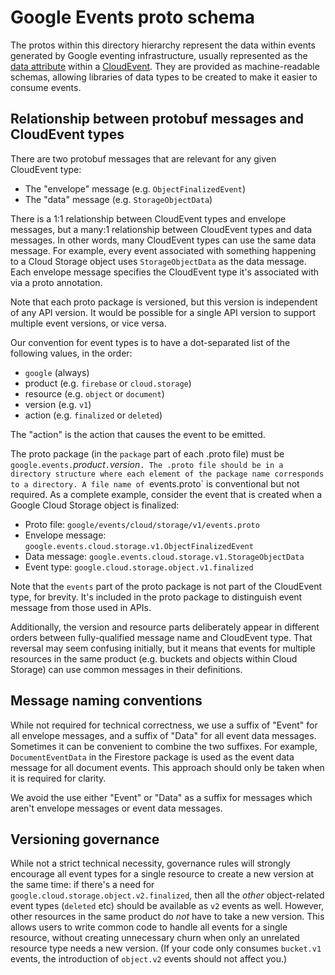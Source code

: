 # Google Events proto schema

The protos within this directory hierarchy represent the data within
events generated by Google eventing infrastructure, usually
represented as the [data
attribute](https://github.com/cloudevents/spec/blob/master/spec.md#event-data)
within a [CloudEvent](https://cloudevents.io/). They are provided as
machine-readable schemas, allowing libraries of data types to be
created to make it easier to consume events.

## Relationship between protobuf messages and CloudEvent types

There are two protobuf messages that are relevant for any given CloudEvent
type:

- The "envelope" message (e.g. `ObjectFinalizedEvent`)
- The "data" message (e.g. `StorageObjectData`)

There is a 1:1 relationship between CloudEvent types and envelope
messages, but a many:1 relationship between CloudEvent types and
data messages. In other words, many CloudEvent types can use the
same data message. For example, every event associated with
something happening to a Cloud Storage object uses `StorageObjectData`
as the data message. Each envelope message specifies the CloudEvent
type it's associated with via a proto annotation.

Note that each proto package is versioned, but this version is
independent of any API version. It would be possible for a single
API version to support multiple event versions, or vice versa.

Our convention for event types is to have a dot-separated list of
the following values, in the order:

- `google` (always)
- product (e.g. `firebase` or `cloud.storage`)
- resource (e.g. `object` or `document`)
- version (e.g. `v1`)
- action (e.g. `finalized` or `deleted`)

The "action" is the action that causes the event to be emitted.

The proto package (in the `package` part of each .proto file) must
be `google.events.`*product*`.`*version*`. The .proto file should be
in a directory structure where each element of the package name
corresponds to a directory. A file name of `events.proto` is
conventional but not required. As a complete example, consider the
event that is created when a Google Cloud Storage object is
finalized:

- Proto file: `google/events/cloud/storage/v1/events.proto`
- Envelope message: `google.events.cloud.storage.v1.ObjectFinalizedEvent`
- Data message: `google.events.cloud.storage.v1.StorageObjectData`
- Event type: `google.cloud.storage.object.v1.finalized`

Note that the `events` part of the proto package is not part of the
CloudEvent type, for brevity. It's included in the proto package to
distinguish event message from those used in APIs.

Additionally, the version and resource parts deliberately appear in
different orders between fully-qualified message name and CloudEvent
type. That reversal may seem confusing initially, but it means that
events for multiple resources in the same product (e.g. buckets and
objects within Cloud Storage) can use common messages in their
definitions.

## Message naming conventions

While not required for technical correctness, we use a suffix of "Event"
for all envelope messages, and a suffix of "Data" for all event data messages.
Sometimes it can be convenient to combine the two suffixes. For example,
`DocumentEventData` in the Firestore package is used as the event data
message for all document events. This approach should only be taken
when it is required for clarity.

We avoid the use either "Event" or "Data" as a suffix for messages which
aren't envelope messages or event data messages.

## Versioning governance

While not a strict technical necessity, governance rules will
strongly encourage all event types for a single resource to create a
new version at the same time: if there's a need for
`google.cloud.storage.object.v2.finalized`, then all the *other*
object-related event types (`deleted` etc) should be available as
`v2` events as well. However, other resources in the same product do
*not* have to take a new version. This allows users to write common
code to handle all events for a single resource, without creating
unnecessary churn when only an unrelated resource type needs
a new version. (If your code only consumes `bucket.v1` events, the
introduction of `object.v2` events should not affect you.)
